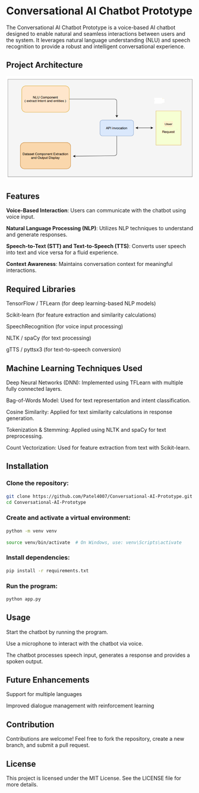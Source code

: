 # Conversational AI Chatbot Prototype

The Conversational AI Chatbot Prototype is a voice-based AI chatbot designed to enable natural and seamless interactions between users and the system. It leverages natural language understanding (NLU) and speech recognition to provide a robust and intelligent conversational experience.

## Project Architecture

![Architecture Diagram](Project_Diagrams/Activity%20Diagram.png)

## Features

**Voice-Based Interaction**: Users can communicate with the chatbot using voice input.

**Natural Language Processing (NLP)**: Utilizes NLP techniques to understand and generate responses.

**Speech-to-Text (STT) and Text-to-Speech (TTS)**: Converts user speech into text and vice versa for a fluid experience.

**Context Awareness**: Maintains conversation context for meaningful interactions.

## Required Libraries

TensorFlow / TFLearn (for deep learning-based NLP models)

Scikit-learn (for feature extraction and similarity calculations)

SpeechRecognition (for voice input processing)

NLTK / spaCy (for text processing)

gTTS / pyttsx3 (for text-to-speech conversion)

## Machine Learning Techniques Used

Deep Neural Networks (DNN): Implemented using TFLearn with multiple fully connected layers.

Bag-of-Words Model: Used for text representation and intent classification.

Cosine Similarity: Applied for text similarity calculations in response generation.

Tokenization & Stemming: Applied using NLTK and spaCy for text preprocessing.

Count Vectorization: Used for feature extraction from text with Scikit-learn.

## Installation

### Clone the repository:

```bash
git clone https://github.com/Patel4007/Conversational-AI-Prototype.git
cd Conversational-AI-Prototype
```

### Create and activate a virtual environment:

```bash
python -m venv venv
```

```bash
source venv/bin/activate  # On Windows, use: venv\Scripts\activate
```

### Install dependencies:

```bash
pip install -r requirements.txt
```

### Run the program:

```bash
python app.py
```

## Usage

Start the chatbot by running the program.

Use a microphone to interact with the chatbot via voice.

The chatbot processes speech input, generates a response and provides a spoken output.

## Future Enhancements

Support for multiple languages

Improved dialogue management with reinforcement learning

## Contribution

Contributions are welcome! Feel free to fork the repository, create a new branch, and submit a pull request.

## License

This project is licensed under the MIT License. See the LICENSE file for more details.
